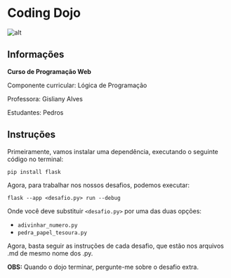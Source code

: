 # Coding Dojo

![alt](https://c.tenor.com/SoPW7qQ179EAAAAC/practice-tory-nichols.gif)

## Informações

**Curso de Programação Web**

Componente curricular: Lógica de Programação

Professora: Gisliany Alves

Estudantes: Pedros

## Instruções

Primeiramente, vamos instalar uma dependência, executando o seguinte código no terminal:

    pip install flask

Agora, para trabalhar nos nossos desafios, podemos executar:

    flask --app <desafio.py> run --debug

Onde você deve substituir `<desafio.py>` por uma das duas opções:
- `adivinhar_numero.py`
- `pedra_papel_tesoura.py`

Agora, basta seguir as instruções de cada desafio, que estão nos arquivos .md de mesmo nome dos .py.

**OBS:** Quando o dojo terminar, pergunte-me sobre o desafio extra. 